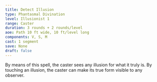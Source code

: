 ```yaml
---
title: Detect Illusion
type: Phantasmal Divination
level: Illusionist 1
range: Caster
duration: 3 rounds + 2 rounds/level
aoe: Path 10 ft wide, 10 ft/level long
components: V, S, M
cast: 1 segment
save: None
draft: false
---
```


By means of this spell, the caster sees any illusion for what it truly is. By touching an illusion, the caster can make its true form visible to any observer.
